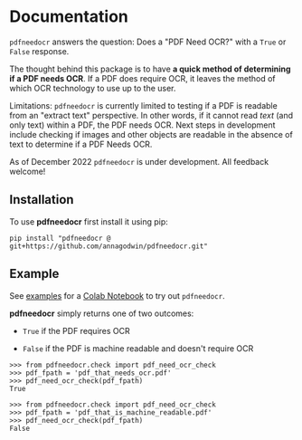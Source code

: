 # Documentation

`pdfneedocr` answers the question: Does a "PDF Need OCR?" with a `True` or `False` response.

The thought behind this package is to have **a quick method of determining if a PDF needs OCR**. If a PDF does require OCR, it leaves the method of which OCR technology to use up to the user.

Limitations: `pdfneedocr` is currently limited to testing if a PDF is readable from an "extract text" perspective. In other words, if it cannot read *text* (and only text) within a PDF, the PDF needs OCR. Next steps in development include checking if images and other objects are readable in the absence of text to determine if a PDF Needs OCR.

As of December 2022 `pdfneedocr` is under development. All feedback welcome!


## Installation

To use **pdfneedocr** first install it using pip:

```
pip install "pdfneedocr @ git+https://github.com/annagodwin/pdfneedocr.git"
```

## Example

See [examples](https://github.com/annagodwin/pdfneedocr/blob/main/examples) for a [Colab Notebook](https://github.com/annagodwin/pdfneedocr/blob/main/examples/try_out_pdfneedocr.ipynb) to try out `pdfneedocr`.

**pdfneedocr** simply returns one of two outcomes:

  - `True` if the PDF requires OCR

  - `False` if the PDF is machine readable and doesn't require OCR


```
>>> from pdfneedocr.check import pdf_need_ocr_check
>>> pdf_fpath = 'pdf_that_needs_ocr.pdf'
>>> pdf_need_ocr_check(pdf_fpath)
True

>>> from pdfneedocr.check import pdf_need_ocr_check
>>> pdf_fpath = 'pdf_that_is_machine_readable.pdf'
>>> pdf_need_ocr_check(pdf_fpath)
False
```

